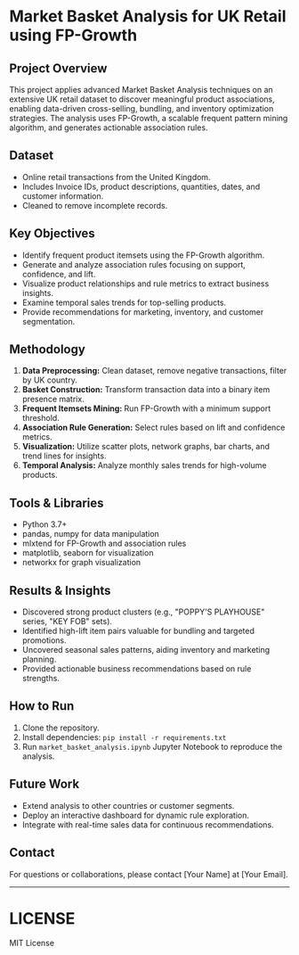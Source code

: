 # Market Basket Analysis for UK Retail using FP-Growth

## Project Overview
This project applies advanced Market Basket Analysis techniques on an extensive UK retail dataset to discover meaningful product associations, enabling data-driven cross-selling, bundling, and inventory optimization strategies. The analysis uses FP-Growth, a scalable frequent pattern mining algorithm, and generates actionable association rules.

## Dataset
- Online retail transactions from the United Kingdom.
- Includes Invoice IDs, product descriptions, quantities, dates, and customer information.
- Cleaned to remove incomplete records.

## Key Objectives
- Identify frequent product itemsets using the FP-Growth algorithm.
- Generate and analyze association rules focusing on support, confidence, and lift.
- Visualize product relationships and rule metrics to extract business insights.
- Examine temporal sales trends for top-selling products.
- Provide recommendations for marketing, inventory, and customer segmentation.

## Methodology
1. **Data Preprocessing:** Clean dataset, remove negative transactions, filter by UK country.
2. **Basket Construction:** Transform transaction data into a binary item presence matrix.
3. **Frequent Itemsets Mining:** Run FP-Growth with a minimum support threshold.
4. **Association Rule Generation:** Select rules based on lift and confidence metrics.
5. **Visualization:** Utilize scatter plots, network graphs, bar charts, and trend lines for insights.
6. **Temporal Analysis:** Analyze monthly sales trends for high-volume products.

## Tools & Libraries
- Python 3.7+
- pandas, numpy for data manipulation
- mlxtend for FP-Growth and association rules
- matplotlib, seaborn for visualization
- networkx for graph visualization

## Results & Insights
- Discovered strong product clusters (e.g., "POPPY'S PLAYHOUSE" series, "KEY FOB" sets).
- Identified high-lift item pairs valuable for bundling and targeted promotions.
- Uncovered seasonal sales patterns, aiding inventory and marketing planning.
- Provided actionable business recommendations based on rule strengths.
  
## How to Run
1. Clone the repository.
2. Install dependencies: `pip install -r requirements.txt`
3. Run `market_basket_analysis.ipynb` Jupyter Notebook to reproduce the analysis.

## Future Work
- Extend analysis to other countries or customer segments.
- Deploy an interactive dashboard for dynamic rule exploration.
- Integrate with real-time sales data for continuous recommendations.

## Contact
For questions or collaborations, please contact [Your Name] at [Your Email].

---

# LICENSE
MIT License

